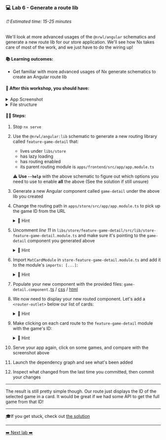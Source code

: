 ### 💻 Lab 6 - Generate a route lib

###### ⏰ Estimated time: 15-25 minutes

We'll look at more advanced usages of the `@nrwl/angular` schematics and generate a new route lib for our store application. We'll see how Nx takes care of most of the work, and we just have to do the wiring up!

#### 📚 Learning outcomes:

- Get familiar with more advanced usages of Nx generate schematics to create an Angular route lib

#### 📲 After this workshop, you should have:

<details>
  <summary>App Screenshot</summary>
  <img src="../assets/lab6_screenshot.png" width="500" alt="screenshot of lab6 result">
</details>

<details>
  <summary>File structure</summary>
  <img src="../assets/lab6_directory-structure.png" height="700" alt="lab6 file structure">
</details>

#### 🏋️‍♀️ Steps:

1. Stop `nx serve`
2. Use the `@nrwl/angular:lib` schematic to generate a new routing library called `feature-game-detail` that:

   - lives under `libs/store`
   - has lazy loading
   - has routing enabled
   - its parent routing module is `apps/frontend/src/app/app.module.ts`

   ⚠️ **Use `--help`** with the above schematic to figure out which options you need to use to enable **all** the above (See the solution if still unsure)

3. Generate a new Angular component called `game-detail` under the above lib you created

4. Change the routing path in `apps/store/src/app/app.module.ts` to pick up the game ID from the URL

   <details>
   <summary>🐳 Hint</summary>

   ```ts
   {
   path: 'game/:id', // <---- HERE
   loadChildren: () =>
       import('@bg-hoard/store/feature-game-detail').then(/* ... */)
   }
   ```

    </details>

5. Uncomment _line 11_ in `libs/store/feature-game-detail/src/lib/store-feature-game-detail.module.ts` and make sure it's pointing to the `game-detail` component you generated above

   <details>
   <summary>🐳 Hint</summary>

   ```ts
   RouterModule.forChild([
     { path: '', pathMatch: 'full', component: GameDetailComponent }
   ]);
   ```

    </details>

6. Import `MatCardModule` in `store-feature-game-detail.module.ts` and add it to the module's `imports: [...]`:


    <details>
    <summary>🐳 Hint</summary>

    ```ts
    import { MatCardModule } from '@angular/material/card';
    ```

     </details>

7. Populate your new component with the provided files: `game-detail.component.`[ts](`../../examples/lab6/libs/store/feature-game-detail/src/lib/game-detail/game-detail.component.ts`) / [css](`../../examples/lab6/libs/store/feature-game-detail/src/lib/game-detail/game-detail.component.css`) / [html](`../../examples/lab6/libs/store/feature-game-detail/src/lib/game-detail/game-detail.component.html`)

8. We now need to display your new routed component. Let's add a `<router-outlet>` below our list of cards:


    <details>
    <summary>🐳 Hint</summary>

    `apps/store/src/app/app.component.html`:

    ```html
    <div class="container">
        <div class="games-layout">
            <mat-card class="game-card" *ngFor="let game of games">
            ...
            </mat-card>
        </div>
        <router-outlet></router-outlet> <--- ADD IT HERE
    </div>
    ```

     </details>

9. Make clicking on each card route to the `feature-game-detail` module with the game's ID:


    <details>
    <summary>🐳 Hint</summary>

    ```html
    <div class="container">
        <div class="games-layout">
            <mat-card class="game-card"
                    *ngFor="let game of games"
                    [routerLink]="['/game', game.id]"> <--- HERE
            ...
            </mat-card>
        </div>
        <router-outlet></router-outlet>
    </div>
    ```

     </details>

10. Serve your app again, click on some games, and compare with the screenshot above
11. Launch the dependency graph and see what's been added
12. Inspect what changed from the last time you committed, then commit your changes

---

The result is still pretty simple though. Our route just displays the ID of the selected game in a card. It would be great if we had some API to get the full game from that ID!

---

🎓If you get stuck, check out [the solution](SOLUTION.md)

---

[➡️ Next lab ➡️](../lab7/LAB.md)
